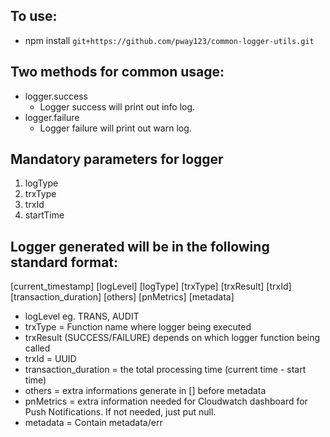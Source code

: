## To use:
- npm install `git+https://github.com/pway123/common-logger-utils.git`

## Two methods for common usage:
- logger.success
    - Logger success will print out info log.
- logger.failure
    - Logger failure will print out warn log.

## Mandatory parameters for logger
1. logType
2. trxType
3. trxId
4. startTime

## Logger generated will be in the following standard format:
[current_timestamp] [logLevel] [logType] [trxType] [trxResult] [trxId] [transaction_duration] [others] [pnMetrics] [metadata]

- logLevel eg. TRANS, AUDIT
- trxType = Function name where logger being executed
- trxResult (SUCCESS/FAILURE) depends on which logger function being called
- trxId = UUID 
- transaction_duration = the total processing time (current time - start time)
- others = extra informations generate in [] before metadata
- pnMetrics = extra information needed for Cloudwatch dashboard for Push Notifications. If not needed, just put null.
- metadata = Contain metadata/err